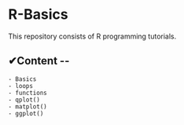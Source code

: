 # R-Basics
This repository consists of R programming tutorials.

## ✔Content --
    - Basics
    - loops
    - functions
    - qplot()
    - matplot()
    - ggplot()
    
